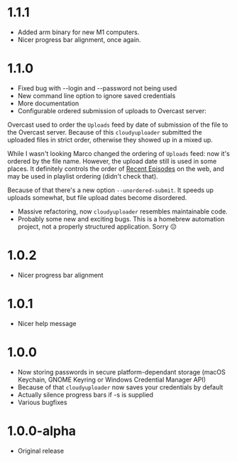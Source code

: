# 1.1.1

- Added arm binary for new M1 computers.
- Nicer progress bar alignment, once again.

# 1.1.0

- Fixed bug with --login and --password not being used
- New command line option to ignore saved credentials
- More documentation
- Configurable ordered submission of uploads to Overcast server:

Overcast used to order the `Uploads` feed by date of submission of the file to the Overcast server.
Because of this `cloudyuploader` submitted the uploaded files in strict order, otherwise they showed up in a mixed up.

While I wasn't looking Marco changed the ordering of `Uploads` feed: now it's ordered by the file name.
However, the upload date still is used in some places. It definitely controls the order of
[Recent Episodes](https://overcast.fm/podcasts) on the web, and may be used in playlist ordering (didn't check that).

Because of that there's a new option `--unordered-submit`. It speeds up uploads somewhat, but file upload dates
become disordered.

- Massive refactoring, now `cloudyuploader` resembles maintainable code.
- Probably some new and exciting bugs. This is a homebrew automation project, not a properly structured application. Sorry 😔

# 1.0.2

- Nicer progress bar alignment

# 1.0.1

- Nicer help message

# 1.0.0

- Now storing passwords in secure platform-dependant storage (macOS Keychain, GNOME Keyring or Windows Credential Manager API)
- Because of that `cloudyuploader` now saves your credentials by default
- Actually silence progress bars if -s is supplied
- Various bugfixes

# 1.0.0-alpha

- Original release

